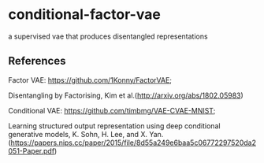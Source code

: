 # conditional-factor-vae

a supervised vae that produces disentangled representations



## References 
Factor VAE: https://github.com/1Konny/FactorVAE; 

Disentangling by Factorising, Kim et al.(http://arxiv.org/abs/1802.05983)  

Conditional VAE: https://github.com/timbmg/VAE-CVAE-MNIST; 

Learning structured output representation using deep conditional generative models, K. Sohn, H. Lee, and X. Yan.(https://papers.nips.cc/paper/2015/file/8d55a249e6baa5c06772297520da2051-Paper.pdf)
